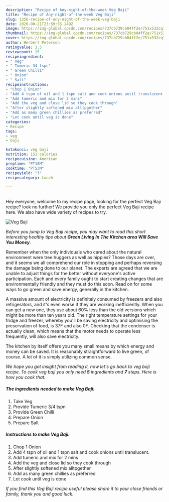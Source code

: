 ```yaml
---
description: "Recipe of Any-night-of-the-week Veg Baji"
title: "Recipe of Any-night-of-the-week Veg Baji"
slug: 1356-recipe-of-any-night-of-the-week-veg-baji
date: 2020-08-21T23:59:55.249Z
image: https://img-global.cpcdn.com/recipes/737cb729cb04ff2e/751x532cq70/veg-baji-recipe-main-photo.jpg
thumbnail: https://img-global.cpcdn.com/recipes/737cb729cb04ff2e/751x532cq70/veg-baji-recipe-main-photo.jpg
cover: https://img-global.cpcdn.com/recipes/737cb729cb04ff2e/751x532cq70/veg-baji-recipe-main-photo.jpg
author: Herbert Peterson
ratingvalue: 3.5
reviewcount: 15
recipeingredient:
- " Veg"
- " Tumeric 34 tspn"
- " Green Chilli"
- " Onion"
- " Salt"
recipeinstructions:
- "Chop 1 Onion"
- "Add 4 tspn of oil and 1 tspn salt and cook onions until translucent."
- "Add tumeric and mix for 2 mins"
- "Add the veg and close lid so they cook through"
- "After slightly softened mix alltpgether"
- "Add as many green chillies as preferred"
- "Let cook until veg is done"
categories:
- Recipe
tags:
- veg
- baji

katakunci: veg baji 
nutrition: 151 calories
recipecuisine: American
preptime: "PT18M"
cooktime: "PT53M"
recipeyield: "3"
recipecategory: Lunch

---
```

<br>
Hey everyone, welcome to my recipe page, looking for the perfect Veg Baji recipe? look no further! We provide you only the perfect Veg Baji recipe here. We also have wide variety of recipes to try.
<br>


![Veg Baji](https://img-global.cpcdn.com/recipes/737cb729cb04ff2e/751x532cq70/veg-baji-recipe-main-photo.jpg)

<i>Before you jump to Veg Baji recipe, you may want to read this short interesting healthy tips about 
<strong>Green Living In The Kitchen area Will Save You Money</strong>.</i>
</br>

Remember when the only individuals who cared about the natural environment were tree huggers as well as hippies? Those days are over, and it seems we all comprehend our role in stopping and perhaps reversing the damage being done to our planet. The experts are agreed that we are unable to adjust things for the better without everyone's active participation. Each and every family ought to start creating changes that are environmentally friendly and they must do this soon. Read on for some ways to go green and save energy, generally in the kitchen.

A massive amount of electricity is definitely consumed by freezers and also refrigerators, and it's even worse if they are working inefficiently. When you can get a new one, they use about 60% less than the old versions which might be more than ten years old. The right temperature settings for your fridge and freezer, whereby you'll be saving electricity and optimising the preservation of food, is 37F and also 0F. Checking that the condenser is actually clean, which means that the motor needs to operate less frequently, will also save electricity.

The kitchen by itself offers you many small means by which energy and money can be saved. It is reasonably straightforward to live green, of course. A lot of it is simply utilizing common sense.


<i>We hope you got insight from reading it, now let's go back to veg baji recipe. To cook veg baji you only need <strong>5</strong> ingredients and <strong>7</strong> steps. Here is how you cook that.
</i>

##### The ingredients needed to make Veg Baji:

1. Take  Veg
1. Provide  Tumeric 3/4 tspn
1. Provide  Green Chilli
1. Prepare  Onion
1. Prepare  Salt


##### Instructions to make Veg Baji:

1. Chop 1 Onion
1. Add 4 tspn of oil and 1 tspn salt and cook onions until translucent.
1. Add tumeric and mix for 2 mins
1. Add the veg and close lid so they cook through
1. After slightly softened mix alltpgether
1. Add as many green chillies as preferred
1. Let cook until veg is done


<i>If you find this Veg Baji recipe useful please share it to your close friends or family, thank you and good luck.</i>
